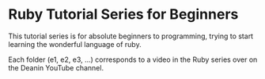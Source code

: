# Ruby Tutorial Series for Beginners
This tutorial series is for absolute beginners to programming, trying to start learning the wonderful language of ruby.

Each folder (e1, e2, e3, ...) corresponds to a video in the Ruby series over on the Deanin YouTube channel.
